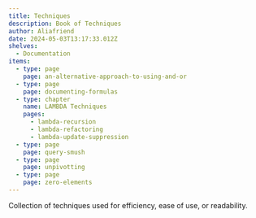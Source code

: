 ```yaml
---
title: Techniques
description: Book of Techniques
author: Aliafriend
date: 2024-05-03T13:17:33.012Z
shelves:
  - Documentation
items:
  - type: page
    page: an-alternative-approach-to-using-and-or
  - type: page
    page: documenting-formulas
  - type: chapter
    name: LAMBDA Techniques
    pages:
      - lambda-recursion
      - lambda-refactoring
      - lambda-update-suppression
  - type: page
    page: query-smush
  - type: page
    page: unpivotting
  - type: page
    page: zero-elements
---
```

Collection of techniques used for efficiency, ease of use, or readability.